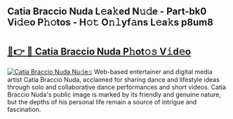 ## Catia Braccio Nuda L𝚎a𝚔ed N𝚞𝚍e - Part-bk0 Vi𝚍𝚎o P𝚑𝚘tos - H𝚘𝚝 O𝚗𝚕yf𝚊ns L𝚎a𝚔s p8um8

# <h2><a href="http://kf45s2.oniu.top/?m=Catia+Braccio+Nuda">🔗👉 🔴 Catia Braccio Nuda P𝚑ot𝚘𝚜 V𝚒d𝚎o</a></h2>

[![Catia Braccio Nuda Nu𝚍e𝚜](https://i.imgur.com/0qMVB7G.gif)](http://kf45s2.oniu.top/?m=Catia+Braccio+Nuda)
Web-based entertainer and digital media artist Catia Braccio Nuda, acclaimed for sharing dance and lifestyle ideas through solo and collaborative dance performances and short videos. Catia Braccio Nuda's public image is marked by its friendly and genuine nature, but the depths of his personal life remain a source of intrigue and fascination.  
